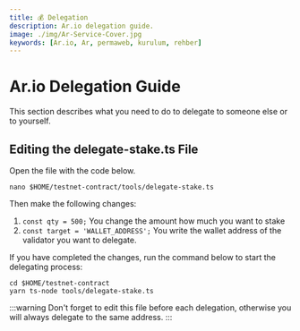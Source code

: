 ```yaml
---
title: 💰 Delegation
description: Ar.io delegation guide.
image: ./img/Ar-Service-Cover.jpg
keywords: [Ar.io, Ar, permaweb, kurulum, rehber]
---
```


# Ar.io Delegation Guide

This section describes what you need to do to delegate to someone else or to yourself.

## Editing the delegate-stake.ts File

Open the file with the code below.
```shell
nano $HOME/testnet-contract/tools/delegate-stake.ts
```

Then make the following changes:
1. `const qty = 500;` You change the amount how much you want to stake
2. `const target = 'WALLET_ADDRESS';` You write the wallet address of the validator you want to delegate.

If you have completed the changes, run the command below to start the delegating process:
```shell
cd $HOME/testnet-contract
yarn ts-node tools/delegate-stake.ts
```

:::warning
Don't forget to edit this file before each delegation, otherwise you will always delegate to the same address.
:::


